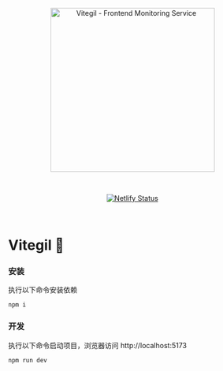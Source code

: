 <p align="center">
  <a href="https://vitegil.netlify.app/" target="_blank" rel="noopener noreferrer">
    <img width="333" src="https://user-images.githubusercontent.com/62364938/182828182-e452fdee-b6ce-47a2-8bff-3e28a6f0f160.png" alt="Vitegil - Frontend Monitoring Service">
  </a>
</p>
<br/>

<p align="center">
  <a href="https://vitegil.netlify.app"><img src="https://api.netlify.com/api/v1/badges/e313f515-096a-42a7-992d-1a73cae0829e/deploy-status" alt="Netlify Status"></a>
</p>
<br/>

# Vitegil 🔭

### 安装

执行以下命令安装依赖

```bash
npm i
```

### 开发

执行以下命令启动项目，浏览器访问 http://localhost:5173

```bash
npm run dev
```
